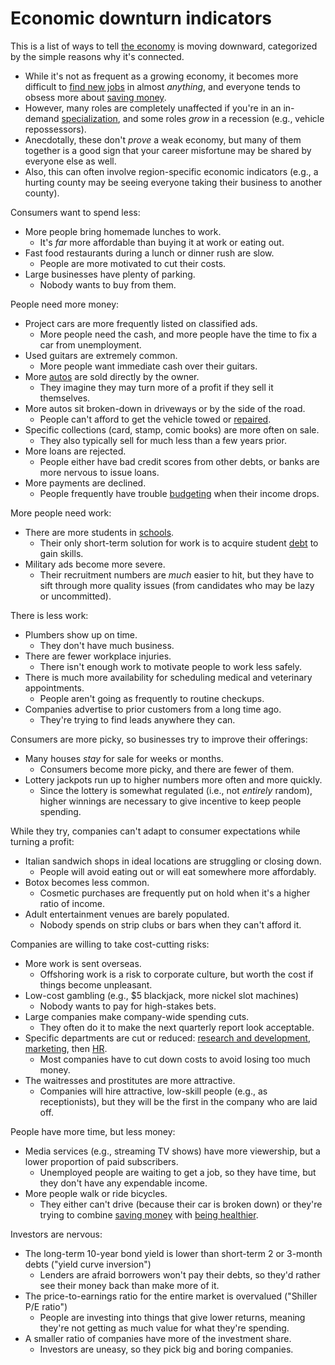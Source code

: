 
# Economic downturn indicators

This is a list of ways to tell [the economy](economics.md) is moving downward, categorized by the simple reasons why it's connected.

- While it's not as frequent as a growing economy, it becomes more difficult to [find new jobs](jobs-1_why.md) in almost *anything*, and everyone tends to obsess more about [saving money](money-saving.md).
- However, many roles are completely unaffected if you're in an in-demand [specialization](jobs-specialization.md), and some roles *grow* in a recession (e.g., vehicle repossessors).
- Anecdotally, these don't *prove* a weak economy, but many of them together is a good sign that your career misfortune may be shared by everyone else as well.
- Also, this can often involve region-specific economic indicators (e.g., a hurting county may be seeing everyone taking their business to another county).

Consumers want to spend less:

- More people bring homemade lunches to work.
  - It's *far* more affordable than buying it at work or eating out.
- Fast food restaurants during a lunch or dinner rush are slow.
  - People are more motivated to cut their costs.
- Large businesses have plenty of parking.
  - Nobody wants to buy from them.

People need more money:

- Project cars are more frequently listed on classified ads.
  - More people need the cash, and more people have the time to fix a car from unemployment.
- Used guitars are extremely common.
  - More people want immediate cash over their guitars.
- More [autos](autos.md) are sold directly by the owner.
  - They imagine they may turn more of a profit if they sell it themselves.
- More autos sit broken-down in driveways or by the side of the road.
  - People can't afford to get the vehicle towed or [repaired](https://adequate.life/fix/).
- Specific collections (card, stamp, comic books) are more often on sale.
  - They also typically sell for much less than a few years prior.
- More loans are rejected.
  - People either have bad credit scores from other debts, or banks are more nervous to issue loans.
- More payments are declined.
  - People frequently have trouble [budgeting](money-3_budget.md) when their income drops.

More people need work:

- There are more students in [schools](jobs-college.md).
  - Their only short-term solution for work is to acquire student [debt](money-2_debt.md) to gain skills.
- Military ads become more severe.
  - Their recruitment numbers are *much* easier to hit, but they have to sift through more quality issues (from candidates who may be lazy or uncommitted).

There is less work:

- Plumbers show up on time.
  - They don't have much business.
- There are fewer workplace injuries.
  - There isn't enough work to motivate people to work less safely.
- There is much more availability for scheduling medical and veterinary appointments.
  - People aren't going as frequently to routine checkups.
- Companies advertise to prior customers from a long time ago.
  - They're trying to find leads anywhere they can.

Consumers are more picky, so businesses try to improve their offerings:

- Many houses *stay* for sale for weeks or months.
  - Consumers become more picky, and there are fewer of them.
- Lottery jackpots run up to higher numbers more often and more quickly.
  - Since the lottery is somewhat regulated (i.e., not *entirely* random), higher winnings are necessary to give incentive to keep people spending.

While they try, companies can't adapt to consumer expectations while turning a profit:

- Italian sandwich shops in ideal locations are struggling or closing down.
  - People will avoid eating out or will eat somewhere more affordably.
- Botox becomes less common.
  - Cosmetic purchases are frequently put on hold when it's a higher ratio of income.
- Adult entertainment venues are barely populated.
  - Nobody spends on strip clubs or bars when they can't afford it.

Companies are willing to take cost-cutting risks:

- More work is sent overseas.
  - Offshoring work is a risk to corporate culture, but worth the cost if things become unpleasant.
- Low-cost gambling (e.g., $5 blackjack, more nickel slot machines)
  - Nobody wants to pay for high-stakes bets.
- Large companies make company-wide spending cuts.
  - They often do it to make the next quarterly report look acceptable.
- Specific departments are cut or reduced: [research and development](science.md), [marketing](marketing.md), then [HR](business.md).
  - Most companies have to cut down costs to avoid losing too much money.
- The waitresses and prostitutes are more attractive.
  - Companies will hire attractive, low-skill people (e.g., as receptionists), but they will be the first in the company who are laid off.

People have more time, but less money:

- Media services (e.g., streaming TV shows) have more viewership, but a lower proportion of paid subscribers.
  - Unemployed people are waiting to get a job, so they have time, but they don't have any expendable income.
- More people walk or ride bicycles.
  - They either can't drive (because their car is broken down) or they're trying to combine [saving money](money-saving.md) with [being healthier](body-health.md).

Investors are nervous:

- The long-term 10-year bond yield is lower than short-term 2 or 3-month debts ("yield curve inversion")
  - Lenders are afraid borrowers won't pay their debts, so they'd rather see their money back than make more of it.
- The price-to-earnings ratio for the entire market is overvalued ("Shiller P/E ratio")
  - People are investing into things that give lower returns, meaning they're not getting as much value for what they're spending.
- A smaller ratio of companies have more of the investment share.
  - Investors are uneasy, so they pick big and boring companies.
